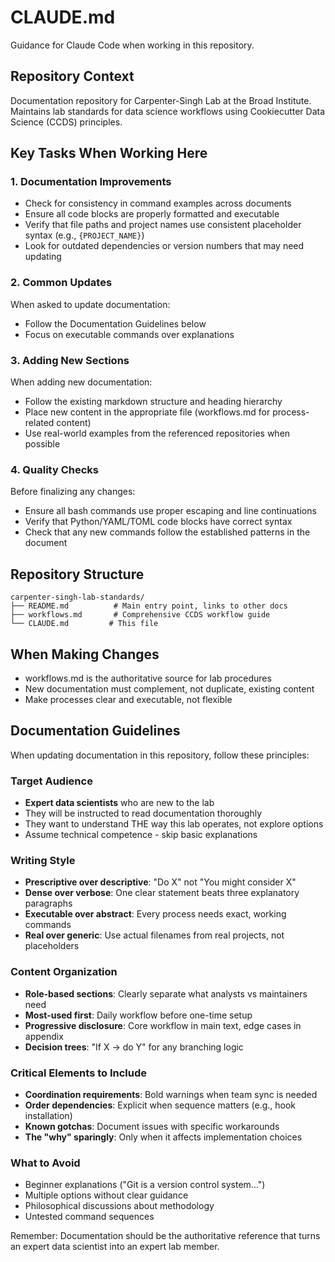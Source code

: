 # CLAUDE.md

Guidance for Claude Code when working in this repository.

## Repository Context

Documentation repository for Carpenter-Singh Lab at the Broad Institute. Maintains lab standards for data science workflows using Cookiecutter Data Science (CCDS) principles.

## Key Tasks When Working Here

### 1. Documentation Improvements

- Check for consistency in command examples across documents
- Ensure all code blocks are properly formatted and executable
- Verify that file paths and project names use consistent placeholder syntax (e.g., `{PROJECT_NAME}`)
- Look for outdated dependencies or version numbers that may need updating

### 2. Common Updates

When asked to update documentation:

- Follow the Documentation Guidelines below
- Focus on executable commands over explanations

### 3. Adding New Sections

When adding new documentation:

- Follow the existing markdown structure and heading hierarchy
- Place new content in the appropriate file (workflows.md for process-related content)
- Use real-world examples from the referenced repositories when possible

### 4. Quality Checks

Before finalizing any changes:

- Ensure all bash commands use proper escaping and line continuations
- Verify that Python/YAML/TOML code blocks have correct syntax
- Check that any new commands follow the established patterns in the document

## Repository Structure

```text
carpenter-singh-lab-standards/
├── README.md          # Main entry point, links to other docs
├── workflows.md       # Comprehensive CCDS workflow guide
└── CLAUDE.md         # This file
```

## When Making Changes

- workflows.md is the authoritative source for lab procedures
- New documentation must complement, not duplicate, existing content
- Make processes clear and executable, not flexible

## Documentation Guidelines

When updating documentation in this repository, follow these principles:

### Target Audience

- **Expert data scientists** who are new to the lab
- They will be instructed to read documentation thoroughly
- They want to understand THE way this lab operates, not explore options
- Assume technical competence - skip basic explanations

### Writing Style

- **Prescriptive over descriptive**: "Do X" not "You might consider X"
- **Dense over verbose**: One clear statement beats three explanatory paragraphs
- **Executable over abstract**: Every process needs exact, working commands
- **Real over generic**: Use actual filenames from real projects, not placeholders

### Content Organization

- **Role-based sections**: Clearly separate what analysts vs maintainers need
- **Most-used first**: Daily workflow before one-time setup
- **Progressive disclosure**: Core workflow in main text, edge cases in appendix
- **Decision trees**: "If X → do Y" for any branching logic

### Critical Elements to Include

- **Coordination requirements**: Bold warnings when team sync is needed
- **Order dependencies**: Explicit when sequence matters (e.g., hook installation)
- **Known gotchas**: Document issues with specific workarounds
- **The "why" sparingly**: Only when it affects implementation choices

### What to Avoid

- Beginner explanations ("Git is a version control system...")
- Multiple options without clear guidance
- Philosophical discussions about methodology
- Untested command sequences

Remember: Documentation should be the authoritative reference that turns an expert data scientist into an expert lab member.
